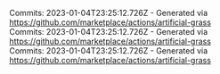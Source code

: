 Commits: 2023-01-04T23:25:12.726Z - Generated via https://github.com/marketplace/actions/artificial-grass
<br>
Commits: 2023-01-04T23:25:12.726Z - Generated via https://github.com/marketplace/actions/artificial-grass
<br>
Commits: 2023-01-04T23:25:12.726Z - Generated via https://github.com/marketplace/actions/artificial-grass
<br>
